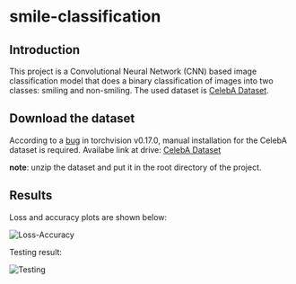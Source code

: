 # smile-classification

## Introduction

This project is a Convolutional Neural Network (CNN) based image classification model that does a binary classification of images into two classes: smiling and non-smiling. The used dataset is [CelebA Dataset](https://mmlab.ie.cuhk.edu.hk/projects/CelebA.html).


## Download the dataset

According to a [bug](https://github.com/pytorch/vision/issues/8204#issuecomment-1935737815) in torchvision v0.17.0, manual installation for the CelebA dataset is required. 
Availabe link at drive: [CelebA Dataset](https://drive.google.com/file/d/1J7pY2j0-SYxpqNY2AEUhCR3q1npON1-v/view?usp=sharing)

**note**: unzip the dataset and put it in the root directory of the project.


## Results

Loss and accuracy plots are shown below:

![Loss-Accuracy](assets/loss_accuracy.png 'loss-accuracy chart')

Testing result:

![Testing](assets/results.png 'testing result')
